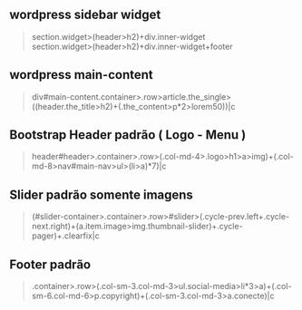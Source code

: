 ## wordpress sidebar widget

> section.widget>(header>h2)+div.inner-widget    
> section.widget>(header>h2)+div.inner-widget+footer

## wordpress main-content

> div#main-content.container>.row>article.the_single>((header.the_title>h2)+(.the_content>p*2>lorem50))|c   

## Bootstrap Header padrão ( Logo - Menu )

> header#header>.container>.row>(.col-md-4>.logo>h1>a>img)+(.col-md-8>nav#main-nav>ul>(li>a)*7)|c

## Slider padrão somente imagens

> (#slider-container>.container>.row>#slider>(.cycle-prev.left+.cycle-next.right)+(a.item.image>img.thumbnail-slider)+.cycle-pager)+.clearfix|c

## Footer padrão

> .container>.row>(.col-sm-3.col-md-3>ul.social-media>li*3>a)+(.col-sm-6.col-md-6>p.copyright)+(.col-sm-3.col-md-3>a.conecte)|c
